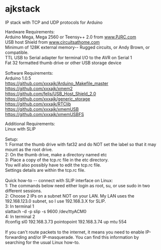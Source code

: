 ajkstack
========

IP stack with TCP and UDP protocols for Arduino

Hardware Requirements:<BR>
Arduino Mega, Mega 2560 or Teensy++ 2.0 from www.PJRC.com<BR>
USB host Shield from www.circuitsathome.com<BR>
Minimum of 128K external memory-- Rugged circuits, or Andy Brown, or compatible.<BR>
TTL USB to Serial adapter for terminal I/O to the AVR on Serial 1<BR>
Fat 32 formatted thumb drive or other USB storage device<BR>
<BR>
Software Requirements:<BR>
Arduino 1.0.5<BR>
https://github.com/xxxajk/Arduino_Makefile_master<BR>
https://github.com/xxxajk/xmem2<BR>
https://github.com/felis/USB_Host_Shield_2.0<BR>
https://github.com/xxxajk/generic_storage<BR>
https://github.com/xxxajk/RTClib<BR>
https://github.com/xxxajk/xmemUSB<BR>
https://github.com/xxxajk/xmemUSBFS<BR>

Additional Requirements:<BR>
Linux with SLIP<BR>
<BR>
Setup:<BR>
1: Format the thumb drive with fat32 and do NOT set the label so that it may mount as the root drive.<BR>
2: On the thumb drive, make a directory named etc<BR>
3: Place a copy of the tcp.rc file in the etc directory.<BR>
You will also possibly have to edit the tcp.rc file.<BR>
Settings details are within the tcp.rc file.<BR>
<BR>
Quick how-to -- connect with SLIP interface on Linux:<BR>
1: The commands below need either login as root, su, or use sudo in two different sessions.<BR>
2: Choose 2 IPs on a subnet NOT on your LAN. My LAN uses the 192.168.123.0 subnet, so I use 192.168.3.X for SLIP.<BR>
3: In terminal 1<BR>
slattach -d -p slip -s 9600 /dev/ttyACM0<BR>
4: In terminal 2<BR>
ifconfig sl0 192.168.3.73 pointopoint 192.168.3.74 up mtu 554<BR>
<BR>
If you can't route packets to the internet, it means you need to enable IP-forwarding and/or IP-masquerade. You can find this information by searching for the usual Linux how-to.<BR>
